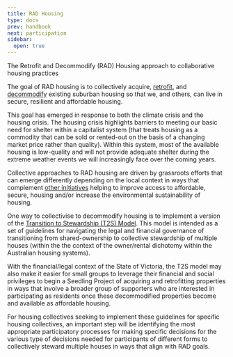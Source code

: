 ```yaml
---
title: RAD Housing
type: docs
prev: handbook
next: participation
sidebar:
  open: true
---
```


The Retrofit and Decommodify (RAD) Housing approach to collaborative housing practices

The goal of RAD housing is to collectively acquire, [retrofit](https://architectureau.com/articles/deep-retrofit-for-more-accessible-equitable-and-resilient-houses/), and [decommodify](https://en.wikipedia.org/wiki/Decommodification) existing suburban housing so that we, and others, can live in secure, resilient and affordable housing.

This goal has emerged in response to both the climate crisis and the housing crisis. The housing crisis highlights barriers to meeting our basic need for shelter within a capitalist system (that treats housing as a commodity that can be sold or rented-out on the basis of a changing market price rather than quality). Within this system, most of the available housing is low-quality and will not provide adequate shelter during the extreme weather events we will increasingly face over the coming years.   

Collective approaches to RAD housing are driven by grassroots efforts that can emerge differently depending on the local context in ways that complement [other initiatives](https://hackmd.io/@Teq/CollectivingHousing) helping to improve access to affordable, secure, housing and/or increase the environmental sustainability of housing. 

One way to collectivise to decommodify housing is to implement a version of the [Transition to Stewardship (T2S) Model](/handbook/t2s-model/). This model is intended as a set of guidelines for navigating the legal and financial governance of transitioning from shared-ownership to collective stewardship of multiple houses (within the the context of the owner/rental dichotomy within the Australian housing systems).

With the financial/legal context of the State of Victoria, the T2S model may also make it easier for small groups to leverage their financial and social privileges to begin a Seedling Project of acquiring and retrofitting properties in ways that involve a broader group of  supporters who are interested in participating as residents once these decommodified properties become and available as affordable housing.

For housing collectives seeking to implement these guidelines for specific housing collectives, an important step will be identifying the most appropriate participatory processes for making specific decisions for the various type of decisions needed for participants of different forms to collectively steward multiple houses in ways that align with RAD goals. 
